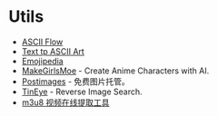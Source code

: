 # Utils

- [ASCII Flow](https://asciiflow.com/#/)
- [Text tp ASCII Art](https://patorjk.com/software/taag/#p=display&f=Graffiti&t=Type%20Something%20)
- [Emojipedia](https://emojipedia.org/)
- [MakeGirlsMoe](https://make.girls.moe/#/) - Create Anime Characters with AI.
- [Postimages](https://postimages.org/) - 免费图片托管。
- [TinEye](https://tineye.com/) - Reverse Image Search.
- [m3u8 视频在线提取工具](http://blog.luckly-mjw.cn/tool-show/m3u8-downloader/index.html)
